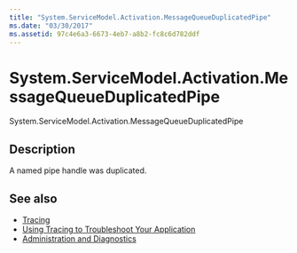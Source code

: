 ```yaml
---
title: "System.ServiceModel.Activation.MessageQueueDuplicatedPipe"
ms.date: "03/30/2017"
ms.assetid: 97c4e6a3-6673-4eb7-a8b2-fc8c6d782ddf
---
```

# System.ServiceModel.Activation.MessageQueueDuplicatedPipe
System.ServiceModel.Activation.MessageQueueDuplicatedPipe  
  
## Description  
 A named pipe handle was duplicated.  
  
## See also
- [Tracing](../../../../../docs/framework/wcf/diagnostics/tracing/index.md)
- [Using Tracing to Troubleshoot Your Application](../../../../../docs/framework/wcf/diagnostics/tracing/using-tracing-to-troubleshoot-your-application.md)
- [Administration and Diagnostics](../../../../../docs/framework/wcf/diagnostics/index.md)
